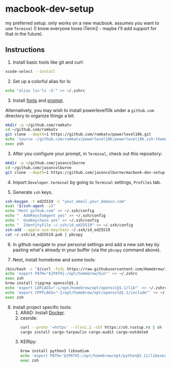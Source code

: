 # macbook-dev-setup
my preferred setup. only works on a new macbook. assumes you want to use `Terminal` (I know everyone loves iTerm2 - maybe I'll add support for that in the future).

## Instructions

1. Install basic tools like git and curl:

```sh
xcode-select --install
```

2. Set up a colorful alias for ls:

```sh
echo "alias ls='ls -G'" >> ~/.zshrc
```

3. Install [fonts](https://github.com/romkatv/powerlevel10k#manual-font-installation) and [prompt](https://github.com/romkatv/powerlevel10k#manual).

Alternatively, you may wish to install powerlevel10k under a `github.com` directory to organize things a bit:

```sh
mkdir -p ~/github.com/romkatv
cd ~/github.com/romkatv
git clone --depth=1 https://github.com/romkatv/powerlevel10k.git
echo 'source ~/github.com/romkatv/powerlevel10k/powerlevel10k.zsh-theme' >> ~/.zshrc
exec zsh
```

3. After you configure your prompt, in `Terminal`, check out this repository:

```sh
mkdir -p ~/github.com/jasoncolburne
cd ~/github.com/jasoncolburne
git clone --depth=1 https://github.com/jasoncolburne/macbook-dev-setup.git
```

4. Import `Developer.terminal` by going to `Terminal` settings, `Profiles` tab.

5. Generate `ssh` keys.

```sh
ssh-keygen -t ed25519 -C "your_email.your_domain.com"
eval "$(ssh-agent -s)"
echo "Host github.com" >> ~/.ssh/config
echo "  AddKeysToAgent yes" >> ~/.ssh/config
echo "  UseKeychain yes" >> ~/.ssh/config
echo "  IdentityFile ~/.ssh/id_ed25519" >> ~/.ssh/config
ssh-add --apple-use-keychain ~/.ssh/id_ed25519
cat ~/.ssh/id_ed25519.pub | pbcopy
```

6. In github navigate to your personal settings and add a new ssh key by pasting what's already in your buffer (via the `pbcopy` command above).

7. Next, install homebrew and some tools:

```sh
/bin/bash -c "$(curl -fsSL https://raw.githubusercontent.com/Homebrew/install/HEAD/install.sh)"
echo 'export PATH="${PATH}:/opt/homebrew/bin"' >> ~/.zshrc
exec zsh 
brew install ripgrep openssl@1.1
echo 'export LDFLAGS="-L/opt/homebrew/opt/openssl@1.1/lib"' >> ~/.zshrc
echo 'export CPPFLAGS="-I/opt/homebrew/opt/openssl@1.1/include"' >> ~/.zshrc
exec zsh
```

8. Install project specific tools:
    1. ARAD:
        Install [Docker](https://www.docker.com/products/docker-desktop/).
    2. cesride:
        ```sh
        curl --proto '=https' --tlsv1.2 -sSf https://sh.rustup.rs | sh
        cargo install cargo-tarpaulin cargo-audit cargo-outdated
        ```
    3. KERIpy:
        ```sh
        brew install python3 libsodium
        echo 'export PATH="${PATH}:/opt/homebrew/opt/python@3.11/libexec/bin"' >> ~/.zshrc
        exec zsh
        ```
